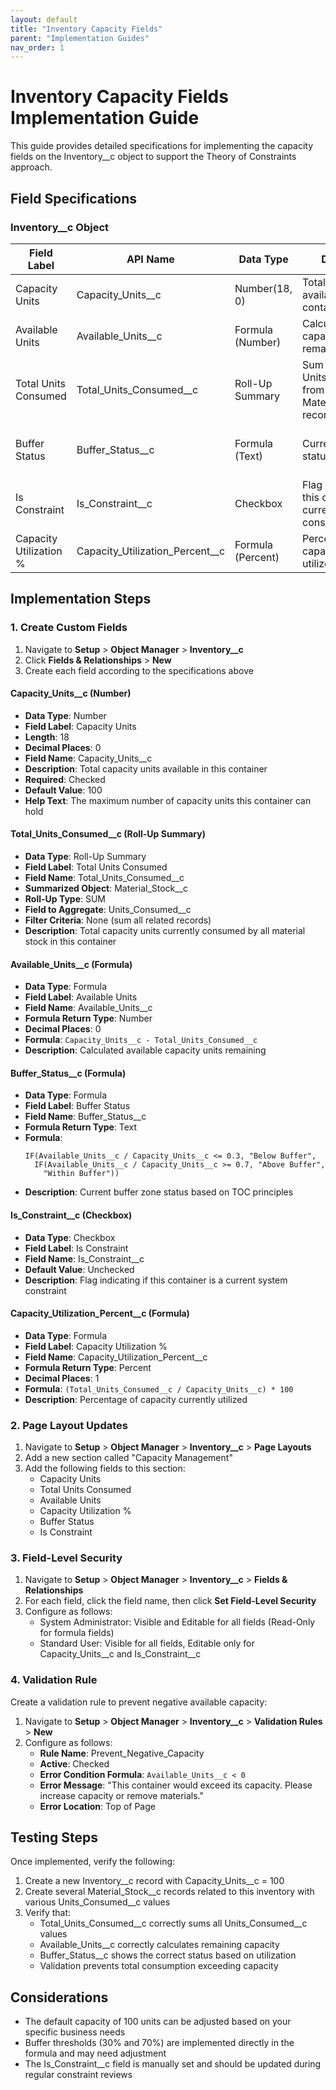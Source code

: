 ```yaml
---
layout: default
title: "Inventory Capacity Fields"
parent: "Implementation Guides"
nav_order: 1
---
```


# Inventory Capacity Fields Implementation Guide

This guide provides detailed specifications for implementing the capacity fields on the Inventory__c object to support the Theory of Constraints approach.

## Field Specifications

### Inventory__c Object

| Field Label | API Name | Data Type | Description | Formula | Default Value |
|-------------|----------|-----------|-------------|---------|---------------|
| Capacity Units | Capacity_Units__c | Number(18, 0) | Total capacity units available in this container | N/A | 100 |
| Available Units | Available_Units__c | Formula (Number) | Calculated available capacity units remaining | Capacity_Units__c - Total_Units_Consumed__c | N/A |
| Total Units Consumed | Total_Units_Consumed__c | Roll-Up Summary | Sum of Units_Consumed__c from all related Material_Stock__c records | SUM(Material_Stock__c.Units_Consumed__c) | 0 |
| Buffer Status | Buffer_Status__c | Formula (Text) | Current buffer zone status | IF(Available_Units__c / Capacity_Units__c <= 0.3, "Below Buffer", IF(Available_Units__c / Capacity_Units__c >= 0.7, "Above Buffer", "Within Buffer")) | N/A |
| Is Constraint | Is_Constraint__c | Checkbox | Flag indicating if this container is a current system constraint | N/A | False |
| Capacity Utilization % | Capacity_Utilization_Percent__c | Formula (Percent) | Percentage of capacity currently utilized | (Total_Units_Consumed__c / Capacity_Units__c) * 100 | N/A |

## Implementation Steps

### 1. Create Custom Fields

1. Navigate to **Setup** > **Object Manager** > **Inventory__c**
2. Click **Fields & Relationships** > **New**
3. Create each field according to the specifications above

#### Capacity_Units__c (Number)

- **Data Type**: Number
- **Field Label**: Capacity Units
- **Length**: 18
- **Decimal Places**: 0
- **Field Name**: Capacity_Units__c
- **Description**: Total capacity units available in this container
- **Required**: Checked
- **Default Value**: 100
- **Help Text**: The maximum number of capacity units this container can hold

#### Total_Units_Consumed__c (Roll-Up Summary)

- **Data Type**: Roll-Up Summary
- **Field Label**: Total Units Consumed
- **Field Name**: Total_Units_Consumed__c
- **Summarized Object**: Material_Stock__c
- **Roll-Up Type**: SUM
- **Field to Aggregate**: Units_Consumed__c
- **Filter Criteria**: None (sum all related records)
- **Description**: Total capacity units currently consumed by all material stock in this container

#### Available_Units__c (Formula)

- **Data Type**: Formula
- **Field Label**: Available Units
- **Field Name**: Available_Units__c
- **Formula Return Type**: Number
- **Decimal Places**: 0
- **Formula**: `Capacity_Units__c - Total_Units_Consumed__c`
- **Description**: Calculated available capacity units remaining

#### Buffer_Status__c (Formula)

- **Data Type**: Formula
- **Field Label**: Buffer Status
- **Field Name**: Buffer_Status__c
- **Formula Return Type**: Text
- **Formula**:
  ```
  IF(Available_Units__c / Capacity_Units__c <= 0.3, "Below Buffer", 
    IF(Available_Units__c / Capacity_Units__c >= 0.7, "Above Buffer", 
      "Within Buffer"))
  ```
- **Description**: Current buffer zone status based on TOC principles

#### Is_Constraint__c (Checkbox)

- **Data Type**: Checkbox
- **Field Label**: Is Constraint
- **Field Name**: Is_Constraint__c
- **Default Value**: Unchecked
- **Description**: Flag indicating if this container is a current system constraint

#### Capacity_Utilization_Percent__c (Formula)

- **Data Type**: Formula
- **Field Label**: Capacity Utilization %
- **Field Name**: Capacity_Utilization_Percent__c
- **Formula Return Type**: Percent
- **Decimal Places**: 1
- **Formula**: `(Total_Units_Consumed__c / Capacity_Units__c) * 100`
- **Description**: Percentage of capacity currently utilized

### 2. Page Layout Updates

1. Navigate to **Setup** > **Object Manager** > **Inventory__c** > **Page Layouts**
2. Add a new section called "Capacity Management"
3. Add the following fields to this section:
   - Capacity Units
   - Total Units Consumed
   - Available Units
   - Capacity Utilization %
   - Buffer Status
   - Is Constraint

### 3. Field-Level Security

1. Navigate to **Setup** > **Object Manager** > **Inventory__c** > **Fields & Relationships**
2. For each field, click the field name, then click **Set Field-Level Security**
3. Configure as follows:
   - System Administrator: Visible and Editable for all fields (Read-Only for formula fields)
   - Standard User: Visible for all fields, Editable only for Capacity_Units__c and Is_Constraint__c

### 4. Validation Rule

Create a validation rule to prevent negative available capacity:

1. Navigate to **Setup** > **Object Manager** > **Inventory__c** > **Validation Rules** > **New**
2. Configure as follows:
   - **Rule Name**: Prevent_Negative_Capacity
   - **Active**: Checked
   - **Error Condition Formula**: `Available_Units__c < 0`
   - **Error Message**: "This container would exceed its capacity. Please increase capacity or remove materials."
   - **Error Location**: Top of Page

## Testing Steps

Once implemented, verify the following:

1. Create a new Inventory__c record with Capacity_Units__c = 100
2. Create several Material_Stock__c records related to this inventory with various Units_Consumed__c values
3. Verify that:
   - Total_Units_Consumed__c correctly sums all Units_Consumed__c values
   - Available_Units__c correctly calculates remaining capacity
   - Buffer_Status__c shows the correct status based on utilization
   - Validation prevents total consumption exceeding capacity

## Considerations

- The default capacity of 100 units can be adjusted based on your specific business needs
- Buffer thresholds (30% and 70%) are implemented directly in the formula and may need adjustment
- The Is_Constraint__c field is manually set and should be updated during regular constraint reviews 